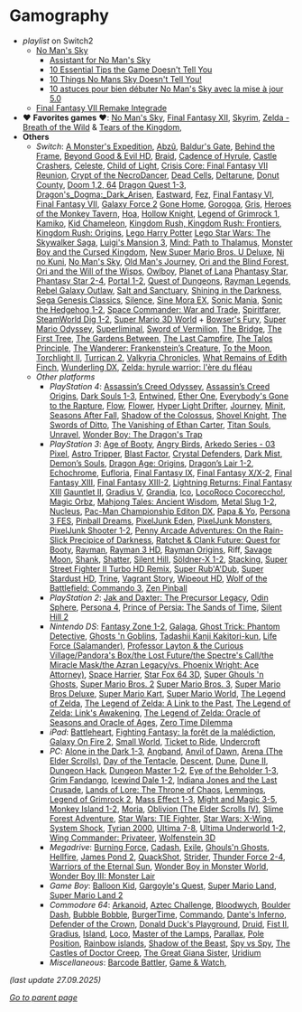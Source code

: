 # Gamography

* *playlist* on Switch2
  * [No Man's Sky](https://en.wikipedia.org/wiki/No_Man%27s_Sky)
    * [Assistant for No Man's Sky](https://nmsassistant.com/)
    * [10 Essential Tips the Game Doesn't Tell You](https://www.youtube.com/watch?v=GtwQ3cyv-3E)
    * [10 Things No Mans Sky Doesn't Tell You!](https://www.youtube.com/watch?v=umhAxtT1ZDA)
    * [10 astuces pour bien débuter No Man's Sky avec la mise à jour 5.0](https://www.millenium.org/guide/416026.html)
  * [Final Fantasy VII Remake Integrade](https://fr.wikipedia.org/wiki/Final_Fantasy_VII_Remake)
* :heart: **Favorites games** :heart::
  [No Man's Sky](https://en.wikipedia.org/wiki/No_Man%27s_Sky),
  [Final Fantasy XII](https://en.wikipedia.org/wiki/Final_Fantasy_XII),
  [Skyrim](https://en.wikipedia.org/wiki/The_Elder_Scrolls_V:_Skyrim),
  [Zelda - Breath of the Wild](https://en.wikipedia.org/wiki/The_Legend_of_Zelda:_Breath_of_the_Wild)
  & [Tears of the Kingdom](https://en.wikipedia.org/wiki/The_Legend_of_Zelda:_Tears_of_the_Kingdom),
* **Others**
  * _Switch_:
    [A Monster's Expedition](https://www.monsterexpedition.com/),
    [Abzû](https://en.wikipedia.org/wiki/Abz%C3%BB),
    [Baldur's Gate](https://en.wikipedia.org/wiki/Baldur%27s_Gate),
    [Behind the Frame](https://en.wikipedia.org/wiki/Behind_the_Frame%3A_The_Finest_Scenery),
    [Beyond Good & Evil HD](https://en.wikipedia.org/wiki/Beyond_Good_%26_Evil_(video_game)),
    [Braid](https://en.wikipedia.org/wiki/Braid_(video_game)),
    [Cadence of Hyrule](https://en.wikipedia.org/wiki/Cadence_of_Hyrule),
    [Castle Crashers](https://en.wikipedia.org/wiki/Castle_Crashers),
    [Celeste](https://en.wikipedia.org/wiki/Celeste_(video_game)),
    [Child of Light](https://en.wikipedia.org/wiki/Child_of_Light),
    [Crisis Core: Final Fantasy VII Reunion](https://en.wikipedia.org/wiki/Crisis_Core:_Final_Fantasy_VII),
    [Crypt of the NecroDancer](https://en.wikipedia.org/wiki/Crypt_of_the_NecroDancer),
    [Dead Cells](https://en.wikipedia.org/wiki/Dead_Cells),
    [Deltarune](https://en.wikipedia.org/wiki/Deltarune),
    [Donut County](https://en.wikipedia.org/wiki/Donut_County),
    [Doom 1,2, 64](https://en.wikipedia.org/wiki/Doom_(1993_video_game))
    [Dragon Quest 1-3](https://en.wikipedia.org/wiki/Dragon_Quest),
    [Dragon's_Dogma:_Dark_Arisen](https://en.wikipedia.org/wiki/Dragon%27s_Dogma#Dragon's_Dogma:_Dark_Arisen),
    [Eastward](https://en.wikipedia.org/wiki/Eastward_(video_game)),
    [Fez](https://en.wikipedia.org/wiki/Fez_(video_game)),
    [Final Fantasy VI](https://en.wikipedia.org/wiki/Final_Fantasy_VI),
    [Final Fantasy VII](https://en.wikipedia.org/wiki/Final_Fantasy_VII),
    [Galaxy Force 2](https://en.wikipedia.org/wiki/Galaxy_Force)
    [Gone Home](https://en.wikipedia.org/wiki/Gone_Home),
    [Gorogoa](https://en.wikipedia.org/wiki/Gorogoa),
    [Gris](https://en.wikipedia.org/wiki/Gris),
    [Heroes of the Monkey Tavern](https://heroesofthemonkeytavern.com/),
    [Hoa](https://www.hoathegame.com/),
    [Hollow Knight](https://en.wikipedia.org/wiki/Hollow_Knight),
    [Legend of Grimrock 1](https://en.wikipedia.org/wiki/Legend_of_Grimrock),
    [Kamiko](https://en.wikipedia.org/wiki/Kamiko),
    [Kid Chameleon](https://en.wikipedia.org/wiki/Kid_Chameleon),
    [Kingdom Rush, Kingdom Rush: Frontiers](https://en.wikipedia.org/wiki/Kingdom_Rush),
    [Kingdom Rush: Origins](https://en.wikipedia.org/wiki/Kingdom_Rush:_Origins),
    [Lego Harry Potter](https://en.wikipedia.org/wiki/Lego_Harry_Potter:_Years_1%E2%80%934)
    [Lego Star Wars: The Skywalker Saga](https://en.wikipedia.org/wiki/Lego_Star_Wars:_The_Skywalker_Saga),
    [Luigi's Mansion 3](https://en.wikipedia.org/wiki/Luigi%27s_Mansion_3),
    [Mind: Path to Thalamus](https://en.wikipedia.org/wiki/Mind:_Path_to_Thalamus),
    [Monster Boy and the Cursed Kingdom](https://en.wikipedia.org/wiki/Monster_Boy_and_the_Cursed_Kingdom),
    [New Super Mario Bros. U Deluxe](https://en.wikipedia.org/wiki/New_Super_Mario_Bros._U),
    [Ni no Kuni](https://en.wikipedia.org/wiki/Ni_no_Kuni),
    [No Man's Sky](https://en.wikipedia.org/wiki/No_Man%27s_Sky),
    [Old Man's Journey](https://en.wikipedia.org/wiki/Old_Man%27s_Journey),
    [Ori and the Blind Forest](https://en.wikipedia.org/wiki/Ori_and_the_Blind_Forest),
    [Ori and the Will of the Wisps](https://en.wikipedia.org/wiki/Ori_and_the_Will_of_the_Wisps),
    [Owlboy](https://en.wikipedia.org/wiki/Owlboy),
    [Planet of Lana](https://en.wikipedia.org/wiki/Planet_of_Lana)
    [Phantasy Star](https://en.wikipedia.org/wiki/Phantasy_Star_(video_game)),
    [Phantasy Star 2-4](https://en.wikipedia.org/wiki/Phantasy_Star_II),
    [Portal 1-2](https://en.wikipedia.org/wiki/Portal_(video_game)),
    [Quest of Dungeons](https://en.wikipedia.org/wiki/Quest_of_Dungeons),
    [Rayman Legends](https://en.wikipedia.org/wiki/Rayman_Legends),
    [Rebel Galaxy Outlaw](https://en.wikipedia.org/wiki/Rebel_Galaxy_Outlaw),
    [Salt and Sanctuary](https://en.wikipedia.org/wiki/Salt_and_Sanctuary),
    [Shining in the Darkness](https://en.wikipedia.org/wiki/Shining_in_the_Darkness),
    [Sega Genesis Classics](https://en.wikipedia.org/wiki/Sega_Genesis_Classics),
    [Silence](https://en.wikipedia.org/wiki/Silence_(video_game)),
    [Sine Mora EX](https://en.wikipedia.org/wiki/Sine_Mora),
    [Sonic Mania](https://en.wikipedia.org/wiki/Sonic_Mania),
    [Sonic the Hedgehog 1-2](https://en.wikipedia.org/wiki/Sonic_the_Hedgehog_(1991_video_game)),
    [Space Commander: War and Trade](https://store.steampowered.com/app/1449750/Space_Commander_War_and_Trade/),
    [Spiritfarer](https://en.wikipedia.org/wiki/Spiritfarer),
    [SteamWorld Dig 1-2](https://en.wikipedia.org/wiki/SteamWorld_Dig),
    [Super Mario 3D World](https://en.wikipedia.org/wiki/Super_Mario_3D_World) +
    [Bowser's Fury](https://en.wikipedia.org/wiki/Bowser%27s_Fury),
    [Super Mario Odyssey](https://en.wikipedia.org/wiki/Super_Mario_Odyssey),
    [Superliminal](https://en.wikipedia.org/wiki/Superliminal),
    [Sword of Vermilion](https://en.wikipedia.org/wiki/Sword_of_Vermilion),
    [The Bridge](https://en.wikipedia.org/wiki/The_Bridge_(video_game)),
    [The First Tree](https://en.wikipedia.org/wiki/The_First_Tree),
    [The Gardens Between](https://en.wikipedia.org/wiki/The_Gardens_Between),
    [The Last Campfire](https://en.wikipedia.org/wiki/The_Last_Campfire),
    [The Talos Principle](https://en.wikipedia.org/wiki/The_Talos_Principle),
    [The Wanderer: Frankenstein’s Creature](https://store.steampowered.com/app/966670/The_Wanderer_Frankensteins_Creature/),
    [To the Moon](https://en.wikipedia.org/wiki/To_the_Moon),
    [Torchlight II](https://en.wikipedia.org/wiki/Torchlight_II),
    [Turrican 2](https://www.lemon64.com/game/turrican-2),
    [Valkyria Chronicles](https://en.wikipedia.org/wiki/Valkyria_Chronicles_(video_game)),
    [What Remains of Edith Finch](https://en.wikipedia.org/wiki/What_Remains_of_Edith_Finch),
    [Wunderling DX](https://store.steampowered.com/app/732930/Wunderling_DX/),
    [Zelda: hyrule warrior: l'ère du fléau](https://en.wikipedia.org/wiki/Hyrule_Warriors:_Age_of_Calamity)
  * _Other platforms_
    * _PlayStation 4_:
      [Assassin’s Creed Odyssey](https://fr.wikipedia.org/wiki/Assassin%27s_Creed_Odyssey),
      [Assassin’s Creed Origins](https://fr.wikipedia.org/wiki/Assassin%27s_Creed_Origins),
      [Dark Souls 1-3](https://fr.wikipedia.org/wiki/Dark_Souls),
      [Entwined](https://en.wikipedia.org/wiki/Entwined_(video_game)),
      [Ether One](https://en.wikipedia.org/wiki/Ether_One),
      [Everybody's Gone to the Rapture](https://en.wikipedia.org/wiki/Everybody%27s_Gone_to_the_Rapture),
      [Flow](https://en.wikipedia.org/wiki/Flow_(video_game)),
      [Flower](https://en.wikipedia.org/wiki/Flower_(video_game)),
      [Hyper Light Drifter](https://en.wikipedia.org/wiki/Hyper_Light_Drifter),
      [Journey](https://en.wikipedia.org/wiki/Journey_(2012_video_game)),
      [Minit](https://en.wikipedia.org/wiki/Minit),
      [Seasons After Fall](https://en.wikipedia.org/wiki/Seasons_After_Fall),
      [Shadow of the Colossus](https://en.wikipedia.org/wiki/Shadow_of_the_Colossus),
      [Shovel Knight](https://en.wikipedia.org/wiki/Shovel_Knight),
      [The Swords of Ditto](https://en.wikipedia.org/wiki/The_Swords_of_Ditto),
      [The Vanishing of Ethan Carter](https://en.wikipedia.org/wiki/The_Vanishing_of_Ethan_Carter),
      [Titan Souls](https://en.wikipedia.org/wiki/Titan_Souls),
      [Unravel](https://en.wikipedia.org/wiki/Unravel_(video_game)),
      [Wonder Boy: The Dragon's Trap](https://en.wikipedia.org/wiki/Wonder_Boy:_The_Dragon%27s_Trap)
    * _PlayStation 3_:
      [Age of Booty](https://en.wikipedia.org/wiki/Age_of_Booty),
      [Angry Birds](https://en.wikipedia.org/wiki/Angry_Birds),
      [Arkedo Series - 03 Pixel](https://www.pastagames.com/arkedo-series-03-pixel/),
      [Astro Tripper](https://store.steampowered.com/app/110600/Astro_Tripper/),
      [Blast Factor](https://en.wikipedia.org/wiki/Blast_Factor),
      [Crystal Defenders](https://en.wikipedia.org/wiki/Crystal_Defenders),
      [Dark Mist](https://en.wikipedia.org/wiki/Dark_Mist),
      [Demon’s Souls](https://en.wikipedia.org/wiki/Demon%27s_Souls),
      [Dragon Age: Origins](https://en.wikipedia.org/wiki/Dragon_Age:_Origins),
      [Dragon’s Lair 1-2](https://en.wikipedia.org/wiki/Dragon%27s_Lair),
      [Echochrome](https://en.wikipedia.org/wiki/Echochrome),
      [Eufloria](https://en.wikipedia.org/wiki/Eufloria),
      [Final Fantasy IX](https://en.wikipedia.org/wiki/Final_Fantasy_IX),
      [Final Fantasy X/X-2](https://en.wikipedia.org/wiki/Final_Fantasy_X/X-2_HD_Remaster),
      [Final Fantasy XIII](https://en.wikipedia.org/wiki/Final_Fantasy_XIII),
      [Final Fantasy XIII-2](https://en.wikipedia.org/wiki/Final_Fantasy_XIII-2),
      [Lightning Returns: Final Fantasy XIII](https://en.wikipedia.org/wiki/Lightning_Returns:_Final_Fantasy_XIII)
      [Gauntlet II](https://en.wikipedia.org/wiki/Gauntlet_II),
      [Gradius V](https://en.wikipedia.org/wiki/Gradius_V),
      [Grandia](https://en.wikipedia.org/wiki/Grandia),
      [Ico](https://en.wikipedia.org/wiki/Ico),
      [LocoRoco Cocoreccho!](https://en.wikipedia.org/wiki/LocoRoco_Cocoreccho!),
      [Magic Orbz](https://en.wikipedia.org/wiki/Magic_Orbz),
      [Mahjong Tales: Ancient Wisdom](https://en.wikipedia.org/wiki/Mahjong_Tales:_Ancient_Wisdom),
      [Metal Slug 1-2](https://en.wikipedia.org/wiki/Metal_Slug),
      [Nucleus](https://en.wikipedia.org/wiki/Nucleus_(video_game)),
      [Pac-Man Championship Editon DX](https://en.wikipedia.org/wiki/Pac-Man_Championship_Edition_DX),
      [Papa & Yo](https://en.wikipedia.org/wiki/Papo_%26_Yo),
      [Persona 3 FES](https://en.wikipedia.org/wiki/Persona_3#Persona_3_FES),
      [Pinball Dreams](https://en.wikipedia.org/wiki/Pinball_Dreams),
      [PixelJunk Eden](https://en.wikipedia.org/wiki/PixelJunk_Eden),
      [PixelJunk Monsters](https://en.wikipedia.org/wiki/PixelJunk_Monsters),
      [PixelJunk Shooter 1-2](https://en.wikipedia.org/wiki/PixelJunk_Shooter),
      [Penny Arcade Adventures: On the Rain-Slick Precipice of Darkness](https://en.wikipedia.org/wiki/Penny_Arcade_Adventures:_On_the_Rain-Slick_Precipice_of_Darkness),
      [Ratchet & Clank Future: Quest for Booty](https://en.wikipedia.org/wiki/Ratchet_%26_Clank_Future:_Quest_for_Booty),
      [Rayman](https://en.wikipedia.org/wiki/Rayman_(video_game)),
      [Rayman 3 HD](https://en.wikipedia.org/wiki/Rayman_3:_Hoodlum_Havoc#HD_version),
      [Rayman Origins](https://en.wikipedia.org/wiki/Rayman_Origins),
      Riff,
      [Savage Moon](https://en.wikipedia.org/wiki/Savage_Moon),
      [Shank](https://en.wikipedia.org/wiki/Shank_(video_game)),
      [Shatter](https://en.wikipedia.org/wiki/Shatter_(video_game)),
      [Silent Hill](https://en.wikipedia.org/wiki/Silent_Hill_(video_game)),
      [Söldner-X 1-2](https://en.wikipedia.org/wiki/S%C3%B6ldner-X:_Himmelsst%C3%BCrmer),
      [Stacking](https://en.wikipedia.org/wiki/Stacking_(video_game)),
      [Super Street Fighter II Turbo HD Remix](https://en.wikipedia.org/wiki/Super_Street_Fighter_II_Turbo_HD_Remix),
      [Super Rub'A'Dub](https://en.wikipedia.org/wiki/Super_Rub_%27a%27_Dub),
      [Super Stardust HD](https://en.wikipedia.org/wiki/Super_Stardust_HD),
      [Trine](https://en.wikipedia.org/wiki/Trine_(video_game)),
      [Vagrant Story](https://en.wikipedia.org/wiki/Vagrant_Story),
      [Wipeout HD](https://en.wikipedia.org/wiki/Wipeout_HD),
      [Wolf of the Battlefield: Commando 3](https://en.wikipedia.org/wiki/Wolf_of_the_Battlefield:_Commando_3),
      [Zen Pinball](https://en.wikipedia.org/wiki/Zen_Pinball)
    * _PlayStation 2_:
      [Jak and Daxter: The Precursor Legacy](https://en.wikipedia.org/wiki/Jak_and_Daxter:_The_Precursor_Legacy), 
      [Odin Sphere](https://en.wikipedia.org/wiki/Odin_Sphere),
      [Persona 4](https://en.wikipedia.org/wiki/Persona_4),
      [Prince of Persia: The Sands of Time](https://en.wikipedia.org/wiki/Prince_of_Persia:_The_Sands_of_Time),
      [Silent Hill 2](https://en.wikipedia.org/wiki/Silent_Hill_2)
    * _Nintendo DS_:
      [Fantasy Zone 1-2](https://en.wikipedia.org/wiki/Fantasy_Zone),
      [Galaga](https://en.wikipedia.org/wiki/Galaga),
      [Ghost Trick: Phantom Detective](https://en.wikipedia.org/wiki/Ghost_Trick:_Phantom_Detective),
      [Ghosts 'n Goblins](https://en.wikipedia.org/wiki/Ghosts_%27n_Goblins),
      [Tadashii Kanji Kakitori-kun](https://tcrf.net/DS_Kageyama_Method:_Tadashii_Kanji_Kakitori-kun_-_Kondo_wa_Kanken_Taisaku_Dayo!),
      [Life Force (Salamander)](https://en.wikipedia.org/wiki/Salamander_(video_game)),
      [Professor Layton & the Curious Village/Pandora's Box/the Lost Future/the Spectre's Call/the Miracle Mask/the Azran Legacy/vs. Phoenix Wright: Ace Attorney)](https://en.wikipedia.org/wiki/Professor_Layton),
      [Space Harrier](https://en.wikipedia.org/wiki/Space_Harrier),
      [Star Fox 64 3D](https://en.wikipedia.org/wiki/Star_Fox_64_3D),
      [Super Ghouls 'n Ghosts](https://en.wikipedia.org/wiki/Super_Ghouls_%27n_Ghosts),
      [Super Mario Bros. 2](https://en.wikipedia.org/wiki/Super_Mario_Bros._2)
      [Super Mario Bros. 3](https://en.wikipedia.org/wiki/Super_Mario_Bros._3),
      [Super Mario Bros Deluxe](https://en.wikipedia.org/wiki/Super_Mario_Bros.#Super_Mario_Bros._Deluxe),
      [Super Mario Kart](https://en.wikipedia.org/wiki/Super_Mario_Kart),
      [Super Mario World](https://en.wikipedia.org/wiki/Super_Mario_World),
      [The Legend of Zelda](https://en.wikipedia.org/wiki/The_Legend_of_Zelda_(video_game)),
      [The Legend of Zelda: A Link to the Past](https://en.wikipedia.org/wiki/The_Legend_of_Zelda:_A_Link_to_the_Past),
      [The Legend of Zelda: Link's Awakening](https://en.wikipedia.org/wiki/The_Legend_of_Zelda:_Link%27s_Awakening),
      [The Legend of Zelda: Oracle of Seasons and Oracle of Ages](https://en.wikipedia.org/wiki/The_Legend_of_Zelda:_Oracle_of_Seasons_and_Oracle_of_Ages),
      [Zero Time Dilemma](https://en.wikipedia.org/wiki/Zero_Time_Dilemma)
    * _iPad_:
      [Battleheart](https://en.wikipedia.org/wiki/Battleheart),
      [Fighting Fantasy: la forêt de la malédiction](https://en.wikipedia.org/wiki/Fighting_Fantasy#Video_games),
      [Galaxy On Fire 2](https://en.wikipedia.org/wiki/Galaxy_On_Fire_2),
      [Small World](https://store.steampowered.com/app/235620/Small_World/?l=french),
      [Ticket to Ride](https://en.wikipedia.org/wiki/Ticket_to_Ride_(video_game)),
      [Undercroft](https://www.dungeoncrawlers.org/game/undercroft/)
    * _PC_:
      [Alone in the Dark 1-3](https://en.wikipedia.org/wiki/Alone_in_the_Dark),
      [Angband](https://en.wikipedia.org/wiki/Angband_(video_game)),
      [Anvil of Dawn](https://en.wikipedia.org/wiki/Anvil_of_Dawn),
      [Arena (The Elder Scrolls)](https://en.wikipedia.org/wiki/The_Elder_Scrolls:_Arena),
      [Day of the Tentacle](https://fr.wikipedia.org/wiki/Day_of_the_Tentacle),
      [Descent](https://en.wikipedia.org/wiki/Descent_(video_game)),
      [Dune](https://en.wikipedia.org/wiki/Dune_(video_game)),
      [Dune II](https://en.wikipedia.org/wiki/Dune_II),
      [Dungeon Hack](https://en.wikipedia.org/wiki/Dungeon_Hack),
      [Dungeon Master 1-2](https://en.wikipedia.org/wiki/Dungeon_Master_(video_game)),
      [Eye of the Beholder 1-3](https://en.wikipedia.org/wiki/Eye_of_the_Beholder_(video_game)),
      [Grim Fandango](https://en.wikipedia.org/wiki/Grim_Fandango),
      [Icewind Dale 1-2](https://en.wikipedia.org/wiki/Icewind_Dale),
      [Indiana Jones and the Last Crusade](https://en.wikipedia.org/wiki/Indiana_Jones_and_the_Last_Crusade:_The_Graphic_Adventure),
      [Lands of Lore: The Throne of Chaos](https://en.wikipedia.org/wiki/Lands_of_Lore:_The_Throne_of_Chaos),
      [Lemmings](https://en.wikipedia.org/wiki/Lemmings_(video_game)),
      [Legend of Grimrock 2](https://en.wikipedia.org/wiki/Legend_of_Grimrock),
      [Mass Effect 1-3](https://en.wikipedia.org/wiki/Mass_Effect_(video_game)),
      [Might and Magic 3-5](https://en.wikipedia.org/wiki/Might_and_Magic),
      [Monkey Island 1-2](https://en.wikipedia.org/wiki/Monkey_Island),
      [Moria](https://en.wikipedia.org/wiki/Moria_(1983_video_game)),
      [Oblivion (The Elder Scrolls IV)](https://en.wikipedia.org/wiki/The_Elder_Scrolls_IV:_Oblivion),
      [Slime Forest Adventure](https://lrnj.com/),
      [Star Wars: TIE Fighter](https://en.wikipedia.org/wiki/Star_Wars:_TIE_Fighter),
      [Star Wars: X-Wing](https://en.wikipedia.org/wiki/Star_Wars:_X-Wing_(video_game)),
      [System Shock](https://en.wikipedia.org/wiki/System_Shock),
      [Tyrian 2000](https://en.wikipedia.org/wiki/Tyrian_(video_game)),
      [Ultima 7-8](https://en.wikipedia.org/wiki/Ultima_VII:_The_Black_Gate),
      [Ultima Underworld 1-2](https://en.wikipedia.org/wiki/Ultima_Underworld:_The_Stygian_Abyss),
      [Wing Commander: Privateer](https://en.wikipedia.org/wiki/Wing_Commander:_Privateer),
      [Wolfenstein 3D](https://en.wikipedia.org/wiki/Wolfenstein_3D)
    * _Megadrive_:
      [Burning Force](https://en.wikipedia.org/wiki/Burning_Force),
      [Cadash](https://en.wikipedia.org/wiki/Cadash),
      [Exile](https://en.wikipedia.org/wiki/Exile_(1988_video_game_series)),
      [Ghouls'n Ghosts](https://en.wikipedia.org/wiki/Ghouls_%27n_Ghosts),
      [Hellfire](https://en.wikipedia.org/wiki/Hellfire_(video_game)),
      [James Pond 2](https://en.wikipedia.org/wiki/James_Pond_2),
      [QuackShot](https://en.wikipedia.org/wiki/QuackShot),
      [Strider](https://en.wikipedia.org/wiki/Strider_(1989_arcade_game)),
      [Thunder Force 2-4](https://en.wikipedia.org/wiki/Thunder_Force_III),
      [Warriors of the Eternal Sun](https://en.wikipedia.org/wiki/Dungeons_%26_Dragons:_Warriors_of_the_Eternal_Sun),
      [Wonder Boy in Monster World](https://en.wikipedia.org/wiki/Wonder_Boy_in_Monster_World),
      [Wonder Boy III: Monster Lair](https://en.wikipedia.org/wiki/Wonder_Boy_III:_Monster_Lair)
    * _Game Boy_:
      [Balloon Kid](https://en.wikipedia.org/wiki/Balloon_Kid),
      [Gargoyle's Quest](https://en.wikipedia.org/wiki/Gargoyle%27s_Quest),
      [Super Mario Land](https://en.wikipedia.org/wiki/Super_Mario_Land),
      [Super Mario Land 2](https://en.wikipedia.org/wiki/Super_Mario_Land_2:_6_Golden_Coins)
    * _Commodore 64_:
      [Arkanoid](https://www.lemon64.com/game/arkanoid),
      [Aztec Challenge](https://en.wikipedia.org/wiki/Aztec_Challenge),
      [Bloodwych](https://en.wikipedia.org/wiki/Bloodwych),
      [Boulder Dash](https://en.wikipedia.org/wiki/Boulder_Dash_(video_game)),
      [Bubble Bobble](https://en.wikipedia.org/wiki/Bubble_Bobble),
      [BurgerTime](https://en.wikipedia.org/wiki/BurgerTime),
      [Commando](https://www.lemon64.com/game/commando),
      [Dante's Inferno](https://www.lemon64.com/game/dantes-inferno),
      [Defender of the Crown](https://www.lemon64.com/game/defender-of-the-crown),
      [Donald Duck's Playground](https://www.lemon64.com/game/donald-ducks-playground),
      [Druid](https://www.lemon64.com/game/druid),
      [Fist II](https://www.lemon64.com/game/fist-2),
      [Gradius](https://en.wikipedia.org/wiki/Gradius),
      [Island](https://www.myabandonware.com/game/island-lzq),
      [Loco](https://www.lemon64.com/game/loco),
      [Master of the Lamps](https://www.lemon64.com/game/master-of-the-lamps),
      [Parallax](https://www.lemon64.com/game/parallax),
      [Pole Position](https://www.lemon64.com/game/pole-position),
      [Rainbow islands](https://www.lemon64.com/game/rainbow-islands),
      [Shadow of the Beast](https://www.lemon64.com/game/shadow-of-the-beast),
      [Spy vs Spy](https://www.lemon64.com/game/spy-vs-spy),
      [The Castles of Doctor Creep](https://www.lemon64.com/game/castles-of-doctor-creep),
      [The Great Giana Sister](https://www.lemon64.com/game/great-giana-sisters),
      [Uridium](https://www.lemon64.com/game/uridium)
    * _Miscellaneous_:
      [Barcode Battler](https://fr.wikipedia.org/wiki/Barcode_Battler),
      [Game & Watch](https://en.wikipedia.org/wiki/Game_%26_Watch),

_(last update 27.09.2025)_

[*Go to parent page*](../README.md)
